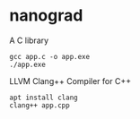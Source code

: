 # nanograd
A C library

```
gcc app.c -o app.exe
./app.exe
```

LLVM Clang++ Compiler for C++ 
```
apt install clang
clang++ app.cpp
```
